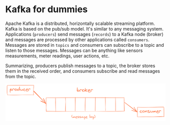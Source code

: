 # Kafka for dummies

Apache Kafka is a distributed, horizontally scalable streaming platform. Kafka is based on the pub/sub model. It's
similar to any messaging system. Applications (`producers`) send messages (`records`) to a Kafka node (broker) and
messages are processed by other applications called `consumers`. Messages are stored in `topics` and consumers can
subscribe to a topic and listen to those messages. Messages can be anything like sensors measurements, meter readings,
user actions, etc.

Summarizing, producers publish messages to a topic, the broker stores them in the received order, and consumers
subscribe and read messages from the topic.

![kafka-01](../images/kafka-01.png)
